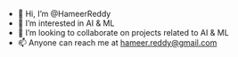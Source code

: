 - 👋 Hi, I’m @HameerReddy
- 👀 I’m interested in AI & ML
- 💞️ I’m looking to collaborate on projects related to AI & ML
- 📫 Anyone can reach me at hameer.reddy@gmail.com 

<!---
HameerReddy/HameerReddy is a ✨ special ✨ repository because its `README.md` (this file) appears on your GitHub profile.
You can click the Preview link to take a look at your changes.
--->
